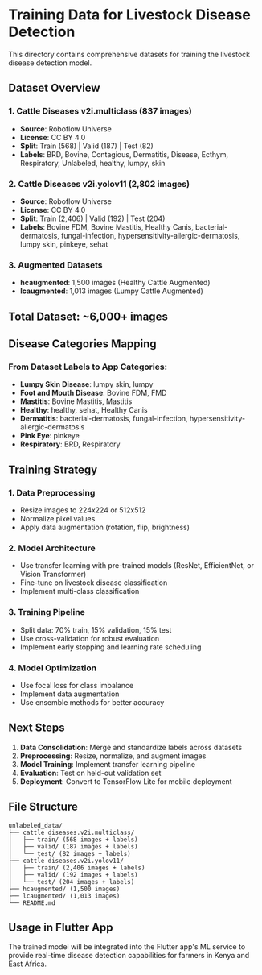# Training Data for Livestock Disease Detection

This directory contains comprehensive datasets for training the livestock disease detection model.

## Dataset Overview

### 1. Cattle Diseases v2i.multiclass (837 images)
- **Source**: Roboflow Universe
- **License**: CC BY 4.0
- **Split**: Train (568) | Valid (187) | Test (82)
- **Labels**: BRD, Bovine, Contagious, Dermatitis, Disease, Ecthym, Respiratory, Unlabeled, healthy, lumpy, skin

### 2. Cattle Diseases v2i.yolov11 (2,802 images)
- **Source**: Roboflow Universe  
- **License**: CC BY 4.0
- **Split**: Train (2,406) | Valid (192) | Test (204)
- **Labels**: Bovine FDM, Bovine Mastitis, Healthy Canis, bacterial-dermatosis, fungal-infection, hypersensitivity-allergic-dermatosis, lumpy skin, pinkeye, sehat

### 3. Augmented Datasets
- **hcaugmented**: 1,500 images (Healthy Cattle Augmented)
- **lcaugmented**: 1,013 images (Lumpy Cattle Augmented)

## Total Dataset: ~6,000+ images

## Disease Categories Mapping

### From Dataset Labels to App Categories:
- **Lumpy Skin Disease**: lumpy skin, lumpy
- **Foot and Mouth Disease**: Bovine FDM, FMD
- **Mastitis**: Bovine Mastitis, Mastitis
- **Healthy**: healthy, sehat, Healthy Canis
- **Dermatitis**: bacterial-dermatosis, fungal-infection, hypersensitivity-allergic-dermatosis
- **Pink Eye**: pinkeye
- **Respiratory**: BRD, Respiratory

## Training Strategy

### 1. Data Preprocessing
- Resize images to 224x224 or 512x512
- Normalize pixel values
- Apply data augmentation (rotation, flip, brightness)

### 2. Model Architecture
- Use transfer learning with pre-trained models (ResNet, EfficientNet, or Vision Transformer)
- Fine-tune on livestock disease classification
- Implement multi-class classification

### 3. Training Pipeline
- Split data: 70% train, 15% validation, 15% test
- Use cross-validation for robust evaluation
- Implement early stopping and learning rate scheduling

### 4. Model Optimization
- Use focal loss for class imbalance
- Implement data augmentation
- Use ensemble methods for better accuracy

## Next Steps

1. **Data Consolidation**: Merge and standardize labels across datasets
2. **Preprocessing**: Resize, normalize, and augment images
3. **Model Training**: Implement transfer learning pipeline
4. **Evaluation**: Test on held-out validation set
5. **Deployment**: Convert to TensorFlow Lite for mobile deployment

## File Structure
```
unlabeled_data/
├── cattle diseases.v2i.multiclass/
│   ├── train/ (568 images + labels)
│   ├── valid/ (187 images + labels)
│   └── test/ (82 images + labels)
├── cattle diseases.v2i.yolov11/
│   ├── train/ (2,406 images + labels)
│   ├── valid/ (192 images + labels)
│   └── test/ (204 images + labels)
├── hcaugmented/ (1,500 images)
├── lcaugmented/ (1,013 images)
└── README.md
```

## Usage in Flutter App

The trained model will be integrated into the Flutter app's ML service to provide real-time disease detection capabilities for farmers in Kenya and East Africa.
